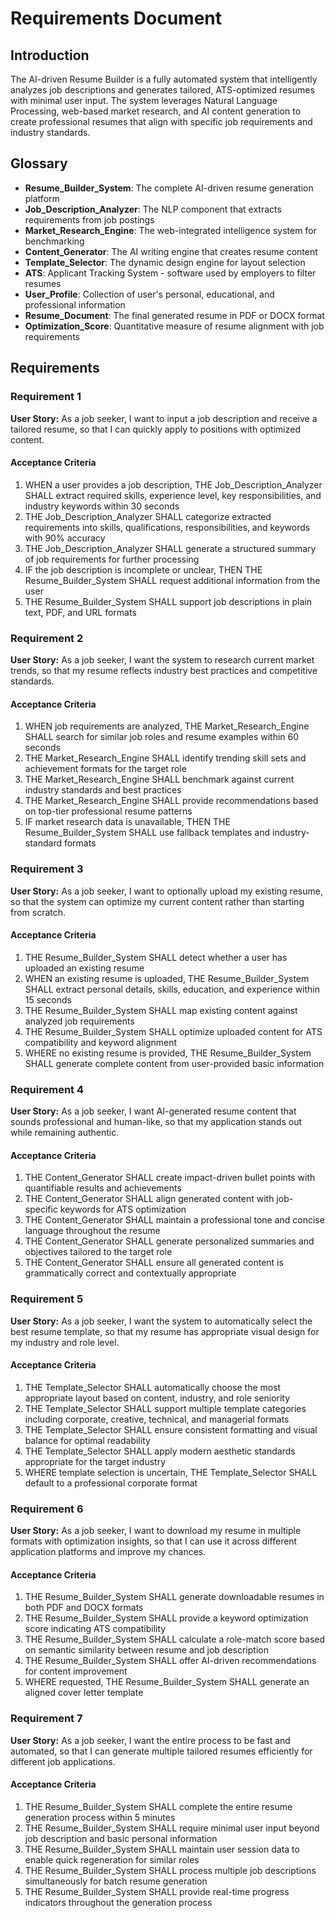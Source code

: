 # Requirements Document

## Introduction

The AI-driven Resume Builder is a fully automated system that intelligently analyzes job descriptions and generates tailored, ATS-optimized resumes with minimal user input. The system leverages Natural Language Processing, web-based market research, and AI content generation to create professional resumes that align with specific job requirements and industry standards.

## Glossary

- **Resume_Builder_System**: The complete AI-driven resume generation platform
- **Job_Description_Analyzer**: The NLP component that extracts requirements from job postings
- **Market_Research_Engine**: The web-integrated intelligence system for benchmarking
- **Content_Generator**: The AI writing engine that creates resume content
- **Template_Selector**: The dynamic design engine for layout selection
- **ATS**: Applicant Tracking System - software used by employers to filter resumes
- **User_Profile**: Collection of user's personal, educational, and professional information
- **Resume_Document**: The final generated resume in PDF or DOCX format
- **Optimization_Score**: Quantitative measure of resume alignment with job requirements

## Requirements

### Requirement 1

**User Story:** As a job seeker, I want to input a job description and receive a tailored resume, so that I can quickly apply to positions with optimized content.

#### Acceptance Criteria

1. WHEN a user provides a job description, THE Job_Description_Analyzer SHALL extract required skills, experience level, key responsibilities, and industry keywords within 30 seconds
2. THE Job_Description_Analyzer SHALL categorize extracted requirements into skills, qualifications, responsibilities, and keywords with 90% accuracy
3. THE Job_Description_Analyzer SHALL generate a structured summary of job requirements for further processing
4. IF the job description is incomplete or unclear, THEN THE Resume_Builder_System SHALL request additional information from the user
5. THE Resume_Builder_System SHALL support job descriptions in plain text, PDF, and URL formats

### Requirement 2

**User Story:** As a job seeker, I want the system to research current market trends, so that my resume reflects industry best practices and competitive standards.

#### Acceptance Criteria

1. WHEN job requirements are analyzed, THE Market_Research_Engine SHALL search for similar job roles and resume examples within 60 seconds
2. THE Market_Research_Engine SHALL identify trending skill sets and achievement formats for the target role
3. THE Market_Research_Engine SHALL benchmark against current industry standards and best practices
4. THE Market_Research_Engine SHALL provide recommendations based on top-tier professional resume patterns
5. IF market research data is unavailable, THEN THE Resume_Builder_System SHALL use fallback templates and industry-standard formats

### Requirement 3

**User Story:** As a job seeker, I want to optionally upload my existing resume, so that the system can optimize my current content rather than starting from scratch.

#### Acceptance Criteria

1. THE Resume_Builder_System SHALL detect whether a user has uploaded an existing resume
2. WHEN an existing resume is uploaded, THE Resume_Builder_System SHALL extract personal details, skills, education, and experience within 15 seconds
3. THE Resume_Builder_System SHALL map existing content against analyzed job requirements
4. THE Resume_Builder_System SHALL optimize uploaded content for ATS compatibility and keyword alignment
5. WHERE no existing resume is provided, THE Resume_Builder_System SHALL generate complete content from user-provided basic information

### Requirement 4

**User Story:** As a job seeker, I want AI-generated resume content that sounds professional and human-like, so that my application stands out while remaining authentic.

#### Acceptance Criteria

1. THE Content_Generator SHALL create impact-driven bullet points with quantifiable results and achievements
2. THE Content_Generator SHALL align generated content with job-specific keywords for ATS optimization
3. THE Content_Generator SHALL maintain a professional tone and concise language throughout the resume
4. THE Content_Generator SHALL generate personalized summaries and objectives tailored to the target role
5. THE Content_Generator SHALL ensure all generated content is grammatically correct and contextually appropriate

### Requirement 5

**User Story:** As a job seeker, I want the system to automatically select the best resume template, so that my resume has appropriate visual design for my industry and role level.

#### Acceptance Criteria

1. THE Template_Selector SHALL automatically choose the most appropriate layout based on content, industry, and role seniority
2. THE Template_Selector SHALL support multiple template categories including corporate, creative, technical, and managerial formats
3. THE Template_Selector SHALL ensure consistent formatting and visual balance for optimal readability
4. THE Template_Selector SHALL apply modern aesthetic standards appropriate for the target industry
5. WHERE template selection is uncertain, THE Template_Selector SHALL default to a professional corporate format

### Requirement 6

**User Story:** As a job seeker, I want to download my resume in multiple formats with optimization insights, so that I can use it across different application platforms and improve my chances.

#### Acceptance Criteria

1. THE Resume_Builder_System SHALL generate downloadable resumes in both PDF and DOCX formats
2. THE Resume_Builder_System SHALL provide a keyword optimization score indicating ATS compatibility
3. THE Resume_Builder_System SHALL calculate a role-match score based on semantic similarity between resume and job description
4. THE Resume_Builder_System SHALL offer AI-driven recommendations for content improvement
5. WHERE requested, THE Resume_Builder_System SHALL generate an aligned cover letter template

### Requirement 7

**User Story:** As a job seeker, I want the entire process to be fast and automated, so that I can generate multiple tailored resumes efficiently for different job applications.

#### Acceptance Criteria

1. THE Resume_Builder_System SHALL complete the entire resume generation process within 5 minutes
2. THE Resume_Builder_System SHALL require minimal user input beyond job description and basic personal information
3. THE Resume_Builder_System SHALL maintain user session data to enable quick regeneration for similar roles
4. THE Resume_Builder_System SHALL process multiple job descriptions simultaneously for batch resume generation
5. THE Resume_Builder_System SHALL provide real-time progress indicators throughout the generation process
